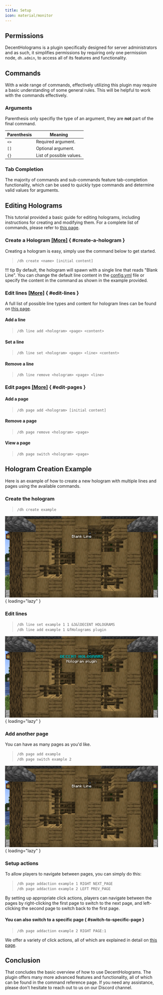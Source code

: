 ```yaml
---
title: Setup
icon: material/monitor
---
```


## Permissions

DecentHolograms is a plugin specifically designed for server administrators and as such, it simplifies permissions by requiring only one permission node, `dh.admin`, to access all of its features and functionality.

## Commands

With a wide range of commands, effectively utilizing this plugin may require a basic understanding of some general rules. This will be helpful to work with the commands effectively.

### Arguments

Parenthesis only specifiy the type of an argument, they are **not** part of the final command.

| Parenthesis | Meaning                  |
|-------------|--------------------------|
| `<>`        | Required argument.       |
| `[]`        | Optional argument.       |
| `{}`        | List of possible values. |

### Tab Completion

The majority of commands and sub-commands feature tab-completion functionality, which can be used to quickly type commands and determine valid values for arguments.

## Editing Holograms

This tutorial provided a basic guide for editing holograms, including instructions for creating and modifying them. For a complete list of commands, please refer to [this page]().

### Create a Hologram [[More]]() { #create-a-hologram }

Creating a hologram is easy, simply use the command below to get started.

> `/dh create <name> [initial content]`

!!! tip
    By default, the hologram will spawn with a single line that reads "Blank Line". You can change the default line content in the [config.yml]() file or specify the content in the command as shown in the example provided.

### Edit lines [[More]]() { #edit-lines }

A full list of possible line types and content for hologram lines can be found on [this page]().

#### Add a line

> `/dh line add <hologram> <page> <content>`

#### Set a line

> `/dh line set <hologram> <page> <line> <content>`

#### Remove a line

> `/dh line remove <hologram> <page> <line>`

### Edit pages [[More]]() { #edit-pages }

#### Add a page

> `/dh page add <hologram> [initial content]`

#### Remove a page

> `/dh page remove <hologram> <page>`

#### View a page

> `/dh page switch <hologram> <page>`

## Hologram Creation Example

Here is an example of how to create a new hologram with multiple lines and pages using the available commands.

### Create the hologram

> `/dh create example`

![creating a hologram](../assets/images/setup/hologram-create.png){ loading="lazy" }

### Edit lines

> `/dh line set example 1 1 &3&lDECENT HOLOGRAMS`  
> `/dh line add example 1 &fHolograms plugin`

![editing a hologram](../assets/images/setup/hologram-edit.png){ loading="lazy" }

### Add another page

You can have as many pages as you'd like.

> `/dh page add example`  
> `/dh page switch example 2`

![adding a page to a hologram](../assets/images/setup/hologram-page.png){ loading="lazy" }

### Setup actions

To allow players to navigate between pages, you can simply do this:

> `/dh page addaction example 1 RIGHT NEXT_PAGE`  
> `/dh page addaction example 2 LEFT PREV_PAGE`

By setting up appropriate click actions, players can navigate between the pages by right-clicking the first page to switch to the next page, and left-clicking the second page to switch back to the first page.

#### You can also switch to a specific page { #switch-to-specific-page }

> `/dh page addaction example 2 RIGHT PAGE:1`

We offer a variety of click actions, all of which are explained in detail on [this page]().

## Conclusion

That concludes the basic overview of how to use DecentHolograms. The plugin offers many more advanced features and functionality, all of which can be found in the command reference page. If you need any assistance, please don't hesitate to reach out to us on our Discord channel.
